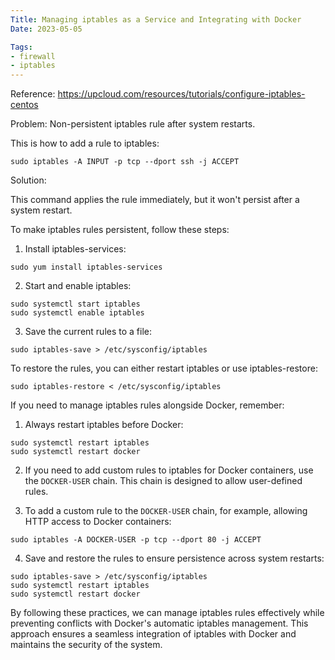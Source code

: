 ```yaml
---
Title: Managing iptables as a Service and Integrating with Docker
Date: 2023-05-05

Tags:
- firewall
- iptables
---
```


Reference: https://upcloud.com/resources/tutorials/configure-iptables-centos

Problem: Non-persistent iptables rule after system restarts.

This is how to add a rule to iptables:
```
sudo iptables -A INPUT -p tcp --dport ssh -j ACCEPT
```

Solution:

This command applies the rule immediately, but it won't persist after a system restart.

To make iptables rules persistent, follow these steps:

1. Install iptables-services:
```
sudo yum install iptables-services
```

2. Start and enable iptables:
```
sudo systemctl start iptables
sudo systemctl enable iptables
```

3. Save the current rules to a file:
```
sudo iptables-save > /etc/sysconfig/iptables
```

To restore the rules, you can either restart iptables or use iptables-restore:
```
sudo iptables-restore < /etc/sysconfig/iptables
```

If you need to manage iptables rules alongside Docker, remember:

1. Always restart iptables before Docker:
```
sudo systemctl restart iptables
sudo systemctl restart docker
```

2. If you need to add custom rules to iptables for Docker containers, use the `DOCKER-USER` chain. This chain is designed to allow user-defined rules.

3. To add a custom rule to the `DOCKER-USER` chain, for example, allowing HTTP access to Docker containers:
```
sudo iptables -A DOCKER-USER -p tcp --dport 80 -j ACCEPT
```

4. Save and restore the rules to ensure persistence across system restarts:
```
sudo iptables-save > /etc/sysconfig/iptables
sudo systemctl restart iptables
sudo systemctl restart docker
```

By following these practices, we can manage iptables rules effectively while preventing conflicts with Docker's automatic iptables management. This approach ensures a seamless integration of iptables with Docker and maintains the security of the system.
